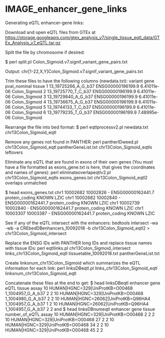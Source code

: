 # IMAGE_enhancer_gene_links

Generating eQTL enhancer-gene links:

Download and open eQTL files from GTEx at https://storage.googleapis.com/gtex_analysis_v7/single_tissue_eqtl_data/GTEx_Analysis_v7_eQTL.tar.gz

Split the file by chromosome if desired:

$ perl split.pl Colon_Sigmoid.v7.signif_variant_gene_pairs.txt

Output: chr[1-22,X,Y]Colon_Sigmoid.v7.signif_variant_gene_pairs.txt

Trim these files to have the following columns (newdata.txt):
              variant              gene pval_nominal        tissue
1 13_19725266_A_G_b37 ENSG00000196199.9  6.41011e-06 Colon_Sigmoid
2 13_19725770_T_C_b37 ENSG00000196199.9  6.41011e-06 Colon_Sigmoid
3 13_19729840_A_G_b37 ENSG00000196199.9  6.41011e-06 Colon_Sigmoid
4 13_19736675_A_G_b37 ENSG00000196199.9  6.41011e-06 Colon_Sigmoid
5 13_19744133_T_C_b37 ENSG00000196199.9  6.41011e-06 Colon_Sigmoid
6 13_19779235_T_G_b37 ENSG00000196199.9  7.48995e-06 Colon_Sigmoid

Rearrange the file into bed format:
$ perl eqtlprocessv2.pl newdata.txt chr13Colon_Sigmoid_eqtl

Remove any genes not found in PANTHER:
perl pantherIDweed.pl chr13Colon_Sigmoid_eqtl pantherGeneList.txt chr13Colon_Sigmoid_eqtls leftovers 

Eliminate any eQTL that are found in exons of their own genes (You must have a file formatted as exons_gene.txt is here, that gives the coordinates and names of genes):
perl eliminateoverlapeqtlv2.pl chr13Colon_Sigmoid_eqtls exons_genes.txt chr13Colon_Sigmoid_eqtl2 overlaps unmatched 

$ head exons_genes.txt
chr1    10002682        10002826        -       ENSG00000162441.7       protein_coding  KNOWN   LZIC
chr1    10002682        10002840        -       ENSG00000162441.7       protein_coding  KNOWN   LZIC
chr1    10002739        10002840        -       ENSG00000162441.7       protein_coding  KNOWN   LZIC
chr1    10003307        10003387        -       ENSG00000162441.7       protein_coding  KNOWN   LZIC

See if any of the eQTL intersect with the enhancers:
bedtools intersect -wa -wb -a CREbedDBenhancers_10092018 -b chr13Colon_Sigmoid_eqtl2 > chr13Colon_Sigmoid_intersect 

Replace the ENSG IDs with PANTHER long IDs and replace tissue names with tissue IDs:
perl eqtllinks.pl chr13Colon_Sigmoid_intersect links_chr13Colon_Sigmoid_eqtl tissuetable_10092018.txt pantherGeneList.txt 

Create linksnum_chr13Colon_Sigmoid which summarizes the eQTL information for each link:
perl linksDBeqtl.pl links_chr13Colon_Sigmoid_eqtl linksnum_chr13Colon_Sigmoid_eqtl 

Concatenate these files at the end to get:
$ head linksDBeqtl
enhancer        gene    eQTL  tissue  assay
10      HUMAN|HGNC=329|UniProtKB=O00468 1_1004957_G_A_b37       2       2
10      HUMAN|HGNC=329|UniProtKB=O00468 1_1004980_G_A_b37       2       2
10      HUMAN|HGNC=26062|UniProtKB=Q96HA4       1_1004957_G_A_b37       1       2
10      HUMAN|HGNC=26062|UniProtKB=Q96HA4       1_1004957_G_A_b37       2       2
and
$ head linksDBnumeqtl
enhancer        gene    tissue  number_of_eQTL  assay
10      HUMAN|HGNC=329|UniProtKB=O00468 2       2       2
10      HUMAN|HGNC=329|UniProtKB=O00468 27      2       2
10      HUMAN|HGNC=329|UniProtKB=O00468 34      2       2
10      HUMAN|HGNC=329|UniProtKB=O00468 45      2       2
